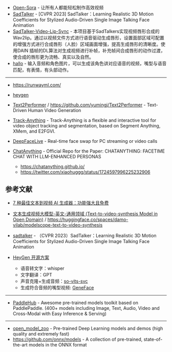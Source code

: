 - [Open-Sora](https://github.com/hpcaitech/Open-Sora/blob/main/docs/zh_CN/README.md) - 让所有人都能轻松制作高效视频
- [SadTalker](https://github.com/OpenTalker/SadTalker) - [CVPR 2023] SadTalker：Learning Realistic 3D Motion Coefficients for Stylized Audio-Driven Single Image Talking Face Animation
- [SadTalker-Video-Lip-Sync](https://github.com/Zz-ww/SadTalker-Video-Lip-Sync) - 本项目基于SadTalkers实现视频唇形合成的Wav2lip。通过以视频文件方式进行语音驱动生成唇形，设置面部区域可配置的增强方式进行合成唇形（人脸）区域画面增强，提高生成唇形的清晰度。使用DAIN 插帧的DL算法对生成视频进行补帧，补充帧间合成唇形的动作过渡，使合成的唇形更为流畅、真实以及自然。
- [hallo](https://github.com/fudan-generative-vision/hallo) - 输入音频和角色图片，可以生成该角色讲对应语音的视频，嘴型与语音匹配，有表情，有头部动作。

---

- https://runwayml.com/
- [heygen](https://www.heygen.com/)
- [Text2Performer](https://yumingj.github.io/projects/Text2Performer.html) / https://github.com/yumingj/Text2Performer - Text-Driven Human Video Generation
- [Track-Anything](https://github.com/gaomingqi/Track-Anything) - Track-Anything is a flexible and interactive tool for video object tracking and segmentation, based on Segment Anything, XMem, and E2FGVI.
- [DeepFaceLive](https://github.com/iperov/DeepFaceLive) - Real-time face swap for PC streaming or video calls
- [ChatAnything](https://github.com/zhoudaquan/ChatAnything) - Official Repo for the Paper: CHATANYTHING: FACETIME CHAT WITH LLM-ENHANCED PERSONAS

  - https://chatanything.github.io/
  - https://twitter.com/xiaohuggg/status/1724597996225232906

## 参考文献

- [7 种最佳文本到视频 AI 生成器：功能强大且免费](https://mpost.io/zh-CN/7-best-text-to-video-ai-generators-powerful-and-free/)
- [文本生成视频大模型-英文-通用领域 (Text-to-video-synthesis Model in Open Domain)](https://modelscope.cn/models/damo/text-to-video-synthesis/summary) / https://huggingface.co/spaces/damo-vilab/modelscope-text-to-video-synthesis
- [sadtalker](https://github.com/winfredy/sadtalker) - （CVPR 2023）SadTalker：Learning Realistic 3D Motion Coefficients for Stylized Audio-Driven Single Image Talking Face Animation
- [HeyGen 开源方案](https://twitter.com/Gorden_Sun/status/1715245735363387426)

  - 语音转文字：whisper
  - 文字翻译：GPT
  - 声音克隆+生成音频：[so-vits-svc](https://github.com/svc-develop-team/so-vits-svc)
  - 生成符合音频的嘴型视频: [GeneFace](https://github.com/yerfor/GeneFace)

---

- [PaddleHub](https://github.com/PaddlePaddle/PaddleHub) - Awesome pre-trained models toolkit based on PaddlePaddle. (400+ models including Image, Text, Audio, Video and Cross-Modal with Easy Inference & Serving)

---


- [open_model_zoo](https://github.com/openvinotoolkit/open_model_zoo) - Pre-trained Deep Learning models and demos (high quality and extremely fast)
- https://github.com/onnx/models - A collection of pre-trained, state-of-the-art models in the ONNX format
